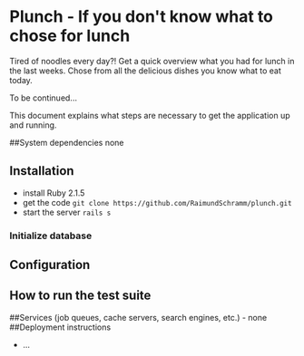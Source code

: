 # Plunch - If you don't know what to chose for lunch

Tired of noodles every day?!
Get a quick overview what you had for lunch in the last weeks.
Chose from all the delicious dishes you know what to eat today.

To be continued...

This document explains what steps are necessary to get the
application up and running.

##System dependencies
none

## Installation
* install Ruby 2.1.5
* get the code `git clone https://github.com/RaimundSchramm/plunch.git`
* start the server `rails s`
### Initialize database

## Configuration
## How to run the test suite
##Services (job queues, cache servers, search engines, etc.) - none
##Deployment instructions
* ...
